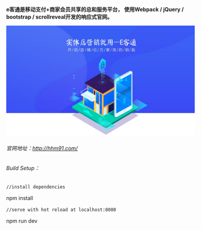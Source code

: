 **e客通是移动支付+商家会员共享的总和服务平台，
使用Webpack / jQuery / bootstrap / scrollreveal开发的响应式官网。**

![ad](https://raw.githubusercontent.com/teddyol/eketong/master/20190517114512.jpg)

###### 官网地址：http://hhm91.com/

###### Build Setup：

    //install dependencies

npm install

    //serve with hot reload at localhost:8080

npm run dev

